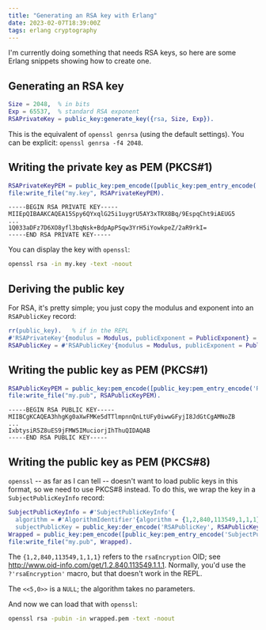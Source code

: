 ```yaml
---
title: "Generating an RSA key with Erlang"
date: 2023-02-07T18:39:00Z
tags: erlang cryptography
---
```


I'm currently doing something that needs RSA keys, so here are some Erlang snippets showing how to create one.

## Generating an RSA key

```erlang
Size = 2048,  % in bits
Exp = 65537,  % standard RSA exponent
RSAPrivateKey = public_key:generate_key({rsa, Size, Exp}).
```

This is the equivalent of `openssl genrsa` (using the default settings). You can be explicit: `openssl genrsa -f4 2048`.

## Writing the private key as PEM (PKCS#1)

```erlang
RSAPrivateKeyPEM = public_key:pem_encode([public_key:pem_entry_encode('RSAPrivateKey', RSAPrivateKey)]).
file:write_file("my.key", RSAPrivateKeyPEM).
```

```
-----BEGIN RSA PRIVATE KEY-----
MIIEpQIBAAKCAQEA15Spy6QYxqlG25i1uygrU5AY3xTRX8Bq/9EspqCht9iAEUG5
...
1Q033aDFz7D6XO8yfl3bqNsk+BdpApPSqw3YrH5iYowkpeZ/2aR9rkI=
-----END RSA PRIVATE KEY-----
```

You can display the key with `openssl`:

```sh
openssl rsa -in my.key -text -noout
```

## Deriving the public key

For RSA, it's pretty simple; you just copy the modulus and exponent into an `RSAPublicKey` record:

```erlang
rr(public_key).   % if in the REPL
#'RSAPrivateKey'{modulus = Modulus, publicExponent = PublicExponent} = RSAPrivateKey.
RSAPublicKey = #'RSAPublicKey'{modulus = Modulus, publicExponent = PublicExponent}.
```

## Writing the public key as PEM (PKCS#1)

```erlang
RSAPublicKeyPEM = public_key:pem_encode([public_key:pem_entry_encode('RSAPublicKey', RSAPublicKey)]).
file:write_file("my.pub", RSAPublicKeyPEM).
```

```
-----BEGIN RSA PUBLIC KEY-----
MIIBCgKCAQEA3hhgKg0aXwFMKe5dTTlmpnnQnLtUFy0iwwGFyjI8JdGtCgAMNoZB
...
IxbtysiR5Z8uES9jFMW5IMuciorjIhThuQIDAQAB
-----END RSA PUBLIC KEY-----
```

## Writing the public key as PEM (PKCS#8)

`openssl` -- as far as I can tell -- doesn't want to load public keys in this format, so we need to use PKCS#8 instead. To do this, we wrap the key in a `SubjectPublicKeyInfo` record:

```erlang
SubjectPublicKeyInfo = #'SubjectPublicKeyInfo'{
  algorithm = #'AlgorithmIdentifier'{algorithm = {1,2,840,113549,1,1,1}, parameters = <<5,0>>},
  subjectPublicKey = public_key:der_encode('RSAPublicKey', RSAPublicKey)}.
Wrapped = public_key:pem_encode([public_key:pem_entry_encode('SubjectPublicKeyInfo', SubjectPublicKeyInfo)]).
file:write_file("my.pub", Wrapped).
```

The `{1,2,840,113549,1,1,1}` refers to the `rsaEncryption` OID; see <http://www.oid-info.com/get/1.2.840.113549.1.1.1>.
Normally, you'd use the `?'rsaEncryption'` macro, but that doesn't work in the REPL.

The `<<5,0>>` is a `NULL`; the algorithm takes no parameters.

And now we can load that with `openssl`:

```sh
openssl rsa -pubin -in wrapped.pem -text -noout
```
